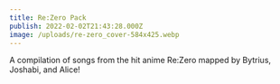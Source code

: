 ```yaml
---
title: Re:Zero Pack
publish: 2022-02-02T21:43:28.000Z
image: /uploads/re-zero_cover-584x425.webp
---
```

A compilation of songs from the hit anime Re:Zero mapped by Bytrius, Joshabi, and Alice!